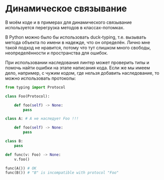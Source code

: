 # Динамическое связывание

В моём коде и в примерах для динамического связывание используется
перегрузка методов в классах-потомках.

В Python можно было бы использовать duck-typing,
т.е. вызывать метода объекта по имени в надежде, что он определён.
Лично мне такой подход не нравится, потому что тут слишком много свободы,
неопределённости и пространства для ошибок.

При использовании наследования линтер может проверить типы и помочь найти
ошибки на этапе написания кода.
Если же мы имеем дело, например, с чужим кодом,
где нельзя добавить наследование, то можно использовать протоколы:
```Python
from typing import Protocol

class Foo(Protocol):

    def foo(self) -> None:
        pass

class A: # А не наследует Foo !!!

    def foo(self) -> None:
        pass

class B:
    pass

def func(v: Foo) -> None:
    v.foo()

func(A()) # OK
func(B()) # "B" is incompatible with protocol "Foo"
```
